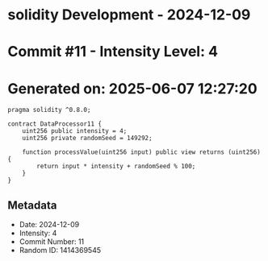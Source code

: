 ﻿# solidity Development - 2024-12-09
# Commit #11 - Intensity Level: 4
# Generated on: 2025-06-07 12:27:20
```solidity
pragma solidity ^0.8.0;

contract DataProcessor11 {
    uint256 public intensity = 4;
    uint256 private randomSeed = 149292;

    function processValue(uint256 input) public view returns (uint256) {
        return input * intensity + randomSeed % 100;
    }
}
```
## Metadata
- Date: 2024-12-09
- Intensity: 4
- Commit Number: 11
- Random ID: 1414369545
